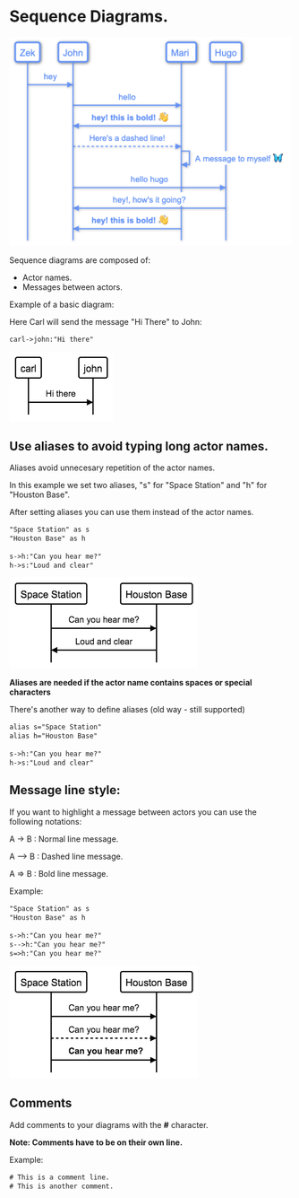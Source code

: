 # Sequence Diagrams.

![Sample](./img/sample.png)


Sequence diagrams are composed of:

- Actor names.
- Messages between actors.

Example of a basic diagram:

Here Carl will send the message "Hi There" to John:

```
carl->john:"Hi there"
```
![Basic](./img/basic.png)

## Use aliases to avoid typing long actor names.

Aliases avoid unnecesary repetition of the actor names.

In this example we set two aliases, "s" for "Space Station"
and "h" for "Houston Base".

After setting aliases you can use them instead of the actor names.


```
"Space Station" as s
"Houston Base" as h

s->h:"Can you hear me?"
h->s:"Loud and clear"
```

![Alias](./img/alias.png)

**Aliases are needed if the actor name contains spaces or special characters**


There's another way to define aliases (old way - still supported)

```
alias s="Space Station"
alias h="Houston Base"

s->h:"Can you hear me?"
h->s:"Loud and clear"
```




## Message line style:

If you want to highlight a message between actors you can use
the following notations:

A -> B  : Normal line message.

A --> B : Dashed line message.

A => B  : Bold line message.

Example:

```
"Space Station" as s
"Houston Base" as h

s->h:"Can you hear me?"
s-->h:"Can you hear me?"
s=>h:"Can you hear me?"

```

![Messages](./img/messages.png)


## Comments

Add comments to your diagrams with the **#** character.

**Note: Comments have to be on their own line.**

Example:

```
# This is a comment line.
# This is another comment.

```
